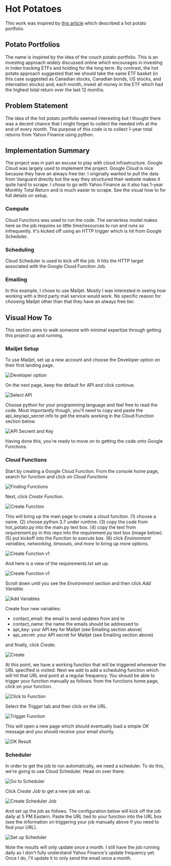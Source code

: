 # Hot Potatoes
This work was inspired by [this article](https://www.theglobeandmail.com/investing/markets/etfs/article-hot-vs-passive-potato-portfolios-which-delivers-the-best-return/) which described a hot potato portfolio.
## Potato Portfolios
The name is inspired by the idea of the couch potato portfolio. This is an investing approach widely discussed online which encourages in investing in index tracking ETFs and holding for the long term. By contrast, the hot potato approach suggested that we should take the same ETF basket (in this case suggested as Canadian stocks, Canadian bonds, US stocks, and internation stocks) and, each month, invest all money in the ETF which had the highest total return over the last 12 months.
## Problem Statement
The idea of the hot potato portfolio seemed interesting but I thought there was a decent chance that I might forget to collect the needed info at the end of every month. The purpose of this code is to collect 1-year total returns from Yahoo Finance using python.
## Implementation Summary
The project was in part an excuse to play with cloud infrastructure. Google Cloud was largely used to implement the project. Google Cloud is nice because they have an always free tier. I originally wanted to pull the data from Vanguard directly but the way they structured their website makes it quite hard to scrape. I chose to go with Yahoo Finance as it also has 1-year Monthly Total Return and is much easier to scrape. See the visual how to for full details on setup.
### Compute
Cloud Functions was used to run the code. The serverless model makes here as the job requires so little time/resources to run and runs so infrequently. It's kicked off using an HTTP trigger which is hit from Google Scheduler.
### Scheduling
Cloud Scheduler is used to kick off the job. It hits the HTTP target associated with the Google Cloud Function Job.
### Emailing
In this example, I chose to use Mailjet. Mostly I was interested in seeing how working with a third party mail service would work. No specific reason for choosing Mailjet other than that they have an always free tier.

## Visual How To

This section aims to walk someone with minimal expertize through getting this project up and running.

### Mailjet Setup
To use Mailjet, set up a new account and choose the Developer option on their first landing page.

![Developer option](https://raw.githubusercontent.com/fritzel56/hot-potatoes/master/images/mailjet-developer-option.png)

On the next page, keep the default for API and click continue.

![Select API](https://raw.githubusercontent.com/fritzel56/hot-potatoes/master/images/mailjet-select-api.png)

Choose python for your programming language and feel free to read the code. Most importantly though, you'll need to copy and paste the api_key/api_secret info to get the emails working in the Cloud Function section below.

![API Secrent and Key](https://raw.githubusercontent.com/fritzel56/hot-potatoes/master/images/api-secret-and-key.png)

Having done this, you're ready to move on to getting the code onto Google Functions.

### Cloud Functions

Start by creating a Google Cloud Function. From the console home page, search for function and click on *Cloud Functions*

![Finding Functions](https://raw.githubusercontent.com/fritzel56/hot-potatoes/master/images/go-to-cloud-functions.png)

Next, click *Create Function*.

![Create Function](https://raw.githubusercontent.com/fritzel56/hot-potatoes/master/images/click-create-function.png)

This will bring up the main page to create a cloud function. (1) choose a name. (2) choose python 3.7 under runtime. (3) copy the code from hot_potato.py into the main.py text box. (4) copy the text from requirement.py in this repo into the requirement.py text box (image below). (5) put kickoff into the *Function to execute* box. (6) click *Environment variables, networking, timeouts, and more* to bring up more options.

![Create Function v1](https://raw.githubusercontent.com/fritzel56/hot-potatoes/master/images/create-function.png)

And here is a view of the requirements.txt set up.

![Create Function v1](https://raw.githubusercontent.com/fritzel56/hot-potatoes/master/images/requirements.png)

Scroll down until you see the *Environment* section and then click *Add Variable*.

![Add Variables](https://raw.githubusercontent.com/fritzel56/hot-potatoes/master/images/add-variable.png)

Create four new variables:
* contact_email: the email to send updates from and to
* contact_name: the name the emails should be addressed to
* api_key: your API key for Mailjet (see Emailing section above)
* api_secret: your API secret for Mailjet (see Emailing section above)

and finally, click *Create*.

![Create](https://raw.githubusercontent.com/fritzel56/hot-potatoes/master/images/fill-variables-and-create.png)

At this point, we have a working function that will be triggered whenever the URL specified is visited. Next we add to add a scheduling function which will hit that URL end point at a regular frequency. You should be able to trigger your function manually as follows: from the functions home page, click on your function.

![Click to Function](https://raw.githubusercontent.com/fritzel56/hot-potatoes/master/images/click-to-function.png)

Select the *Trigger* tab and then click on the URL.

![Trigger Function](https://raw.githubusercontent.com/fritzel56/hot-potatoes/master/images/manual-trigger.png)

This will open a new page which should eventually load a simple *OK* message and you should receive your email shortly.

![OK Result](https://raw.githubusercontent.com/fritzel56/hot-potatoes/master/images/ok-result.png)

### Scheduler

In order to get the job to run automatically, we need a scheduler. To do this, we're going to use Cloud Scheduler. Head on over there:

![Go to Scheduler](https://raw.githubusercontent.com/fritzel56/hot-potatoes/master/images/go-to-scheduler.png)

Click *Create Job* to get a new job set up.

![Create Scheduler Job](https://raw.githubusercontent.com/fritzel56/hot-potatoes/master/images/create-scheduler-job.png)

And set up the job as follows. The configuration below will kick off the job daily at 5 PM Eastern. Paste the URL tied to your function into the URL box (see the information on triggering your job manually above if you need to find your URL).

![Set up Scheduler](https://raw.githubusercontent.com/fritzel56/hot-potatoes/master/images/scheduler-set-up.png)

Note the results will only update once a month. I still have the job running daily as I don't fully understand Yahoo Finance's update frequency yet. Once I do, I'll update it to only send the email once a  month.
